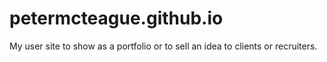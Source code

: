 # petermcteague.github.io
My user site to show as a portfolio or to sell an idea to clients or recruiters.
